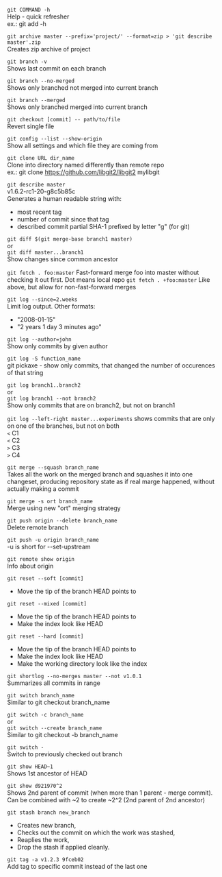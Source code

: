 `git COMMAND -h` <br> 
Help - quick refresher <br>
ex.:
git add -h

`git archive master --prefix='project/' --format=zip > 'git describe master'.zip` <br>
Creates zip archive of project

`git branch -v` <br>
Shows last commit on each branch

`git branch --no-merged` <br>
Shows only branched not merged into current branch

`git branch --merged` <br>
Shows only branched merged into current branch 

`git checkout [commit] -- path/to/file` <br>
Revert single file

`git config --list --show-origin` <br>
Show all settings and which file they are coming from

`git clone URL dir_name` <br>
Clone into directory named differently than remote repo <br>
ex.:
git clone https://github.com/libgit2/libgit2 mylibgit

`git describe master` <br>
v1.6.2-rc1-20-g8c5b85c <br>
Generates a human readable string with:
- most recent tag
- number of commit since that tag
- described commit partial SHA-1 prefixed by letter "g" (for git)

`git diff $(git merge-base branch1 master)` <br>
or <br>
`git diff master...branch1` <br>
Show changes since common ancestor

`git fetch . foo:master`
Fast-forward merge foo into master without checking it out first. Dot means local repo
`git fetch . +foo:master`
Like above, but allow for non-fast-forward merges

`git log --since=2.weeks` <br>
Limit log output. Other formats: <br> 
- "2008-01-15" <br>
- "2 years 1 day 3 minutes ago"

`git log --author=john` <br>
Show only commits by given author

`git log -S function_name` <br>
git pickaxe - show only commits, that changed the number of occurences of that string

`git log branch1..branch2` <br>
or <br>
`git log branch1 --not branch2` <br>
Show only commits that are on branch2, but not on branch1

`git log --left-right master...experiments`
shows commits that are only on one of the branches, but not on both <br>
`<` C1 <br>
`<` C2 <br>
`>` C3 <br>
`>` C4 

`git merge --squash branch_name` <br>
Takes all the work on the merged branch and squashes it into one changeset,
producing repository state as if real marge happened, without actually making a commit

`git merge -s ort branch_name` <br>
Merge using new "ort" merging strategy

`git push origin --delete branch_name` <br>
Delete remote branch

`git push -u origin branch_name` <br>
-u is short for --set-upstream

`git remote show origin` <br>
Info about origin

`git reset --soft [commit]` <br>
- Move the tip of the branch HEAD points to

`git reset --mixed [commit]` <br>
- Move the tip of the branch HEAD points to
- Make the index look like HEAD

`git reset --hard [commit]` <br>
- Move the tip of the branch HEAD points to
- Make the index look like HEAD
- Make the working directory look like the index

`git shortlog --no-merges master --not v1.0.1` <br>
Summarizes all commits in range

`git switch branch_name` <br>
Similar to git checkout branch_name

`git switch -c branch_name` <br>
or <br>
`git switch --create branch_name` <br>
Similar to git checkout -b branch_name

`git switch -` <br>
Switch to previously checked out branch

`git show HEAD~1` <br>
Shows 1st ancestor of HEAD

`git show d921970^2` <br>
Shows 2nd parent of commit (when more than 1 parent - merge commit).<br> 
Can be combined with ~2 to create ~2^2 (2nd parent of 2nd ancestor)

`git stash branch new_branch`
- Creates new branch, 
- Checks out the commit on which the work was stashed, 
- Reaplies the work, 
- Drop the stash if applied cleanly.

`git tag -a v1.2.3 9fceb02` <br>
Add tag to specific commit instead of the last one

























